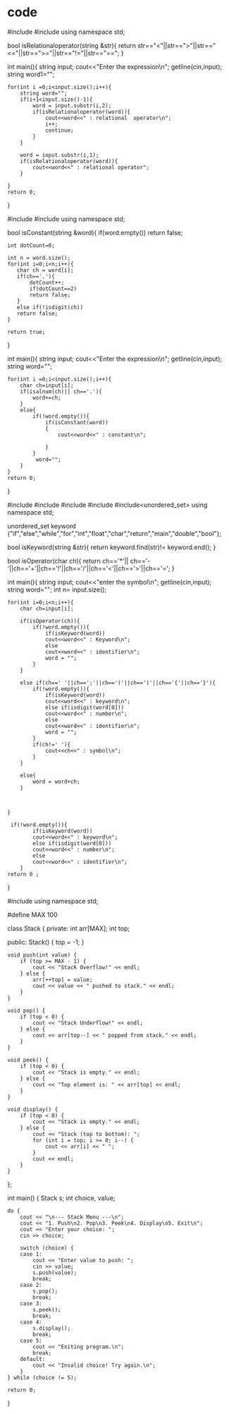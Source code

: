 # code
#include<iostream>
#include<string>
using namespace std;

bool isRelationaloperator(string &str){
    return str=="<"||str==">"||str=="<="||str==">="||str=="!="||str=="==";
}

int main(){
    string input;
    cout<<"Enter the expression\n";
    getline(cin,input);
    string word1="";
    
    for(int i =0;i<input.size();i++){
        string word="";
        if(i+1<input.size()-1){
            word = input.substr(i,2);
            if(isRelationaloperator(word)){
                cout<<word<<" : relational  operator\n";
                i++;
                continue;
            }
        }
        
        word = input.substr(i,1);
        if(isRelationaloperator(word)){
            cout<<word<<" : relational operator";
        }
       
    }
    return 0;
}







#include<iostream>
#include<string>
using namespace std;

bool isConstant(string &word){
    if(word.empty())
    return false;
    
    int dotCount=0;
    
    int n = word.size();
    for(int i=0;i<n;i++){
       char ch = word[i];
       if(ch=='.'){
           dotCount++;
           if(dotCount==2)
           return false;
       }
       else if(!isdigit(ch))
       return false;
    }
    
    return true;
    
}

int main(){
    string input;
    cout<<"Enter the expression\n";
    getline(cin,input);
    string word="";
    
    for(int i =0;i<input.size();i++){
        char ch=input[i];
        if(isalnum(ch)|| ch=='.'){
            word+=ch;
        }
        else{
            if(!word.empty()){
                if(isConstant(word))
                {
                    cout<<word<<" : constant\n";
                   
                }
            }
             word="";
        }
    }
    return 0;
}






#include<iostream>
#include<string>
#include<vector>
#include<cctype>
#include<unordered_set>
using namespace std;

unordered_set<string> keyword {"if","else","while","for","int","float","char","return","main","double","bool"};

bool isKeyword(string &str){
    return keyword.find(str)!= keyword.end();
}

bool isOperator(char ch){
    return ch=='*'|| ch=='-'||ch=='+'||ch=='!'||ch=='/'||ch=='<'||ch=='>'||ch=='=';
}

int main(){
    string input;
    cout<<"enter the  symbol\n";
    getline(cin,input);
    string word="";
    int n= input.size();
    
    for(int i=0;i<n;i++){
        char ch=input[i];
        
        if(isOperator(ch)){
            if(!word.empty()){
                if(isKeyword(word))
                cout<<word<<" : Keyword\n";
                else
                cout<<word<<" : identifier\n";
                word = "";
            }
        }
        
        else if(ch==' '||ch==';'||ch=='('||ch==')'||ch=='{'||ch=='}'){
            if(!word.empty()){
                if(isKeyword(word))
                cout<<word<<" : keyword\n";
                else if(isdigit(word[0]))
                cout<<word<<" : number\n";
                else
                cout<<word<<" : identifier\n";
                word = "";
            }
            if(ch!=' '){
                cout<<ch<<" : symbol\n";
            }
        }
        
        else{
            word = word+ch;
        }
        
       
        
    }
    
     if(!word.empty()){
            if(isKeyword(word))
            cout<<word<<" : keyword\n";
            else if(isdigit(word[0]))
            cout<<word<<" : number\n";
            else
            cout<<word<<" : identifier\n";
        }
    return 0 ;
}










#include <iostream>
using namespace std;

#define MAX 100

class Stack {
private:
    int arr[MAX];
    int top;

public:
    Stack() {
        top = -1;
    }

    void push(int value) {
        if (top >= MAX - 1) {
            cout << "Stack Overflow!" << endl;
        } else {
            arr[++top] = value;
            cout << value << " pushed to stack." << endl;
        }
    }

    void pop() {
        if (top < 0) {
            cout << "Stack Underflow!" << endl;
        } else {
            cout << arr[top--] << " popped from stack." << endl;
        }
    }

    void peek() {
        if (top < 0) {
            cout << "Stack is empty." << endl;
        } else {
            cout << "Top element is: " << arr[top] << endl;
        }
    }

    void display() {
        if (top < 0) {
            cout << "Stack is empty." << endl;
        } else {
            cout << "Stack (top to bottom): ";
            for (int i = top; i >= 0; i--) {
                cout << arr[i] << " ";
            }
            cout << endl;
        }
    }
};

int main() {
    Stack s;
    int choice, value;

    do {
        cout << "\n--- Stack Menu ---\n";
        cout << "1. Push\n2. Pop\n3. Peek\n4. Display\n5. Exit\n";
        cout << "Enter your choice: ";
        cin >> choice;

        switch (choice) {
        case 1:
            cout << "Enter value to push: ";
            cin >> value;
            s.push(value);
            break;
        case 2:
            s.pop();
            break;
        case 3:
            s.peek();
            break;
        case 4:
            s.display();
            break;
        case 5:
            cout << "Exiting program.\n";
            break;
        default:
            cout << "Invalid choice! Try again.\n";
        }
    } while (choice != 5);

    return 0;
}










